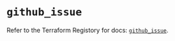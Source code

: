 # `github_issue`

Refer to the Terraform Registory for docs: [`github_issue`](https://registry.terraform.io/providers/integrations/github/5.32.0/docs/resources/issue).
